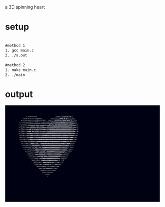 a 3D spinning heart

# setup

```

#method 1
1. gcc main.c
2. ./a.out

#method 2
1. make main.c
2. ./main
```

# output
![Screenshot](output.gif)
